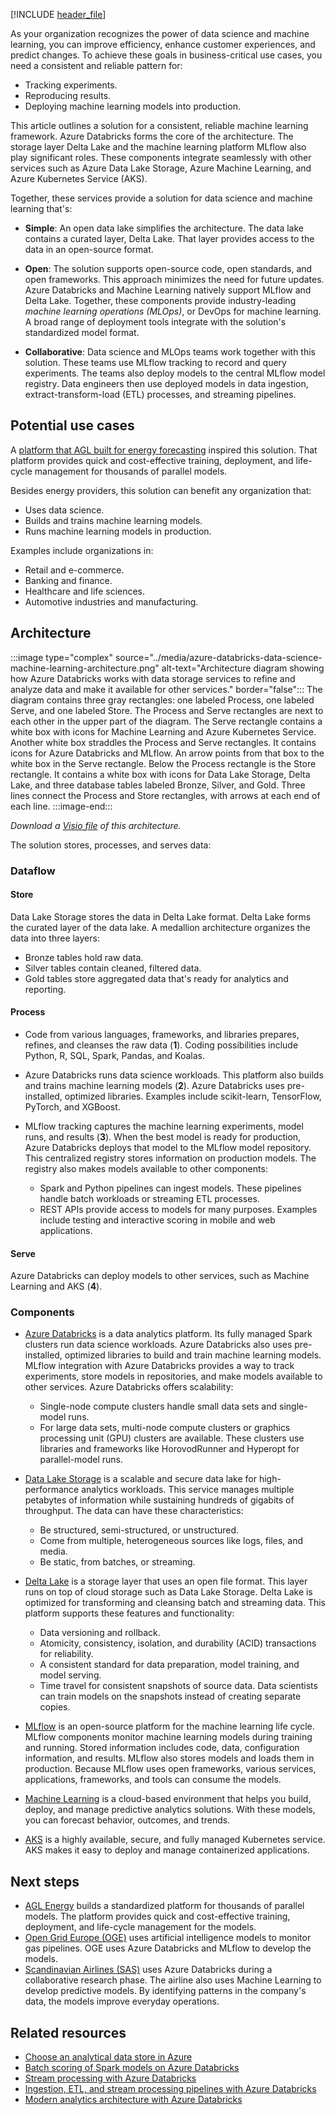 [!INCLUDE [header_file](../../../includes/sol-idea-header.md)]

As your organization recognizes the power of data science and machine learning, you can improve efficiency, enhance customer experiences, and predict changes. To achieve these goals in business-critical use cases, you need a consistent and reliable pattern for:

- Tracking experiments.
- Reproducing results.
- Deploying machine learning models into production.

This article outlines a solution for a consistent, reliable machine learning framework. Azure Databricks forms the core of the architecture. The storage layer Delta Lake and the machine learning platform MLflow also play significant roles. These components integrate seamlessly with other services such as Azure Data Lake Storage, Azure Machine Learning, and Azure Kubernetes Service (AKS).

Together, these services provide a solution for data science and machine learning that's:

- **Simple**: An open data lake simplifies the architecture. The data lake contains a curated layer, Delta Lake. That layer provides access to the data in an open-source format.

- **Open**: The solution supports open-source code, open standards, and open frameworks. This approach minimizes the need for future updates. Azure Databricks and Machine Learning natively support MLflow and Delta Lake. Together, these components provide industry-leading *machine learning operations (MLOps)*, or DevOps for machine learning. A broad range of deployment tools integrate with the solution's standardized model format.

- **Collaborative**: Data science and MLOps teams work together with this solution. These teams use MLflow tracking to record and query experiments. The teams also deploy models to the central MLflow model registry. Data engineers then use deployed models in data ingestion, extract-transform-load (ETL) processes, and streaming pipelines.

## Potential use cases

A [platform that AGL built for energy forecasting][AGL achieves machine learning at scale with a standardized platform on Azure Machine Learning] inspired this solution. That platform provides quick and cost-effective training, deployment, and life-cycle management for thousands of parallel models.

Besides energy providers, this solution can benefit any organization that:

- Uses data science.
- Builds and trains machine learning models.
- Runs machine learning models in production.

Examples include organizations in:

- Retail and e-commerce.
- Banking and finance.
- Healthcare and life sciences.
- Automotive industries and manufacturing.

## Architecture

:::image type="complex" source="../media/azure-databricks-data-science-machine-learning-architecture.png" alt-text="Architecture diagram showing how Azure Databricks works with data storage services to refine and analyze data and make it available for other services." border="false":::
   The diagram contains three gray rectangles: one labeled Process, one labeled Serve, and one labeled Store. The Process and Serve rectangles are next to each other in the upper part of the diagram. The Serve rectangle contains a white box with icons for Machine Learning and Azure Kubernetes Service. Another white box straddles the Process and Serve rectangles. It contains icons for Azure Databricks and MLflow. An arrow points from that box to the white box in the Serve rectangle. Below the Process rectangle is the Store rectangle. It contains a white box with icons for Data Lake Storage, Delta Lake, and three database tables labeled Bronze, Silver, and Gold. Three lines connect the Process and Store rectangles, with arrows at each end of each line.
:::image-end:::

*Download a [Visio file][Visio version of architecture diagram] of this architecture.*

The solution stores, processes, and serves data:

### Dataflow

#### Store

Data Lake Storage stores the data in Delta Lake format. Delta Lake forms the curated layer of the data lake. A medallion architecture organizes the data into three layers:

- Bronze tables hold raw data.
- Silver tables contain cleaned, filtered data.
- Gold tables store aggregated data that's ready for analytics and reporting.

#### Process

- Code from various languages, frameworks, and libraries prepares, refines, and cleanses the raw data (**1**). Coding possibilities include Python, R, SQL, Spark, Pandas, and Koalas.

- Azure Databricks runs data science workloads. This platform also builds and trains machine learning models (**2**). Azure Databricks uses pre-installed, optimized libraries. Examples include scikit-learn, TensorFlow, PyTorch, and XGBoost.

- MLflow tracking captures the machine learning experiments, model runs, and results (**3**). When the best model is ready for production, Azure Databricks deploys that model to the MLflow model repository. This centralized registry stores information on production models. The registry also makes models available to other components:

  - Spark and Python pipelines can ingest models. These pipelines handle batch workloads or streaming ETL processes.
  - REST APIs provide access to models for many purposes. Examples include testing and interactive scoring in mobile and web applications.

#### Serve

Azure Databricks can deploy models to other services, such as Machine Learning and AKS (**4**).

### Components

- [Azure Databricks][Azure Databricks] is a data analytics platform. Its fully managed Spark clusters run data science workloads. Azure Databricks also uses pre-installed, optimized libraries to build and train machine learning models. MLflow integration with Azure Databricks provides a way to track experiments, store models in repositories, and make models available to other services. Azure Databricks offers scalability:

  - Single-node compute clusters handle small data sets and single-model runs.
  - For large data sets, multi-node compute clusters or graphics processing unit (GPU) clusters are available. These clusters use libraries and frameworks like HorovodRunner and Hyperopt for parallel-model runs.

- [Data Lake Storage][Data Lake Storage] is a scalable and secure data lake for high-performance analytics workloads. This service manages multiple petabytes of information while sustaining hundreds of gigabits of throughput. The data can have these characteristics:

  - Be structured, semi-structured, or unstructured.
  - Come from multiple, heterogeneous sources like logs, files, and media.
  - Be static, from batches, or streaming.

- [Delta Lake][Delta Lake] is a storage layer that uses an open file format. This layer runs on top of cloud storage such as Data Lake Storage. Delta Lake is optimized for transforming and cleansing batch and streaming data. This platform supports these features and functionality:

  - Data versioning and rollback.
  - Atomicity, consistency, isolation, and durability (ACID) transactions for reliability.
  - A consistent standard for data preparation, model training, and model serving.
  - Time travel for consistent snapshots of source data. Data scientists can train models on the snapshots instead of creating separate copies.

- [MLflow][MLflow] is an open-source platform for the machine learning life cycle. MLflow components monitor machine learning models during training and running. Stored information includes code, data, configuration information, and results. MLflow also stores models and loads them in production. Because MLflow uses open frameworks, various services, applications, frameworks, and tools can consume the models.

- [Machine Learning][Machine Learning] is a cloud-based environment that helps you build, deploy, and manage predictive analytics solutions. With these models, you can forecast behavior, outcomes, and trends.

- [AKS][AKS] is a highly available, secure, and fully managed Kubernetes service. AKS makes it easy to deploy and manage containerized applications.

## Next steps

- [AGL Energy][AGL achieves machine learning at scale with a standardized platform on Azure Machine Learning] builds a standardized platform for thousands of parallel models. The platform provides quick and cost-effective training, deployment, and life-cycle management for the models.
- [Open Grid Europe (OGE)][Open Grid Europe (OGE)] uses artificial intelligence models to monitor gas pipelines. OGE uses Azure Databricks and MLflow to develop the models.
- [Scandinavian Airlines (SAS)][Scandinavian Airlines (SAS)] uses Azure Databricks during a collaborative research phase. The airline also uses Machine Learning to develop predictive models. By identifying patterns in the company's data, the models improve everyday operations.

## Related resources

- [Choose an analytical data store in Azure][Choose an analytical data store in Azure]
- [Batch scoring of Spark models on Azure Databricks][Batch scoring of Spark models on Azure Databricks]
- [Stream processing with Azure Databricks][Stream processing with Azure Databricks]
- [Ingestion, ETL, and stream processing pipelines with Azure Databricks][Ingestion, ETL, and stream processing pipelines with Azure Databricks]
- [Modern analytics architecture with Azure Databricks][Modern analytics architecture with Azure Databricks]

[AGL achieves machine learning at scale with a standardized platform on Azure Machine Learning]: https://customers.microsoft.com/story/844796-agl-energy-azure
[AKS]: https://azure.microsoft.com/services/kubernetes-service
[Azure Databricks]: https://azure.microsoft.com/services/databricks
[Batch scoring of Spark models on Azure Databricks]: ../../reference-architectures/ai/batch-scoring-databricks.yml
[Choose an analytical data store in Azure]: ../../data-guide/technology-choices/analytical-data-stores.md
[Data Lake Storage]: https://azure.microsoft.com/services/storage/data-lake-storage
[Delta Lake]: https://databricks.com/product/delta-lake-on-databricks
[Ingestion, ETL, and stream processing pipelines with Azure Databricks]: ./ingest-etl-stream-with-adb.yml
[Machine Learning]: https://azure.microsoft.com/services/machine-learning
[MLflow]: https://mlflow.org
[Modern analytics architecture with Azure Databricks]: ./azure-databricks-modern-analytics-architecture.yml
[Open Grid Europe (OGE)]: https://customers.microsoft.com/story/1378282338316029794-open-grid-europe-azure-en
[Scandinavian Airlines (SAS)]: https://customers.microsoft.com/story/781802-sas-travel-transportation-azure-machine-learning
[Stream processing with Azure Databricks]: ../../reference-architectures/data/stream-processing-databricks.yml
[Visio version of architecture diagram]: https://arch-center.azureedge.net/US-1862911-azure-databricks-data-science-machine-learning-architecture-diagram.vsdx
